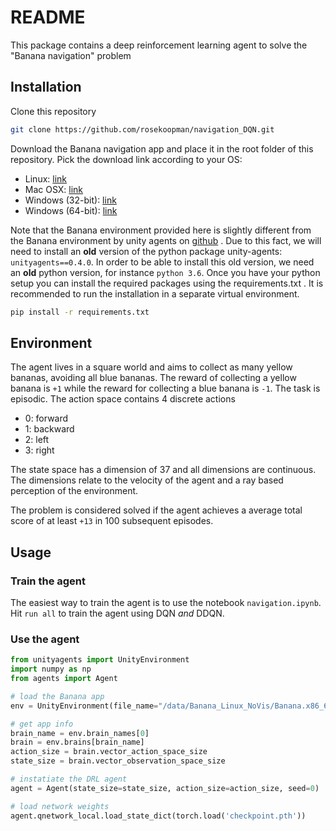 # README

This package contains a deep reinforcement learning agent to solve the "Banana navigation" problem

## Installation

Clone this repository
```bash
git clone https://github.com/rosekoopman/navigation_DQN.git
```

Download the Banana navigation app and place it in the root folder of this repository. Pick the download link according to your OS: 


- Linux: [link](https://s3-us-west-1.amazonaws.com/udacity-drlnd/P1/Banana/Banana_Linux.zip)
- Mac OSX: [link](https://s3-us-west-1.amazonaws.com/udacity-drlnd/P1/Banana/Banana.app.zip)
- Windows (32-bit): [link](https://s3-us-west-1.amazonaws.com/udacity-drlnd/P1/Banana/Banana_Windows_x86.zip)
- Windows (64-bit): [link](https://s3-us-west-1.amazonaws.com/udacity-drlnd/P1/Banana/Banana_Windows_x86_64.zip)

Note that the Banana environment provided here is slightly different from the Banana environment by unity agents on [github](https://github.com/Unity-Technologies/ml-agents/blob/master/docs/Learning-Environment-Examples.md#banana-collector) . Due to this fact, we will need to install an **old** version of the python package unity-agents: `unityagents==0.4.0`. In order to be able to install this old version, we need an **old** python version, for instance `python 3.6`. Once you have your python setup you can install the required packages using the requirements.txt . It is recommended to run the installation in a separate virtual environment.

```bash
pip install -r requirements.txt
```


## Environment

The agent lives in a square world and aims to collect as many yellow bananas, avoiding all blue bananas. The reward of collecting a yellow banana is `+1` while the reward for collecting a blue banana is `-1`. The task is episodic. The action space contains 4 discrete actions

- 0: forward
- 1: backward
- 2: left
- 3: right

The state space has a dimension of 37 and all dimensions are continuous. The dimensions relate to the velocity of the agent and a ray based perception of the environment.

The problem is considered solved if the agent achieves a average total score of at least `+13` in 100 subsequent episodes.

## Usage

### Train the agent

The easiest way to train the agent is to use the notebook `navigation.ipynb`. Hit `run all` to train the agent using DQN *and* DDQN. 


### Use the agent

```python
from unityagents import UnityEnvironment
import numpy as np
from agents import Agent

# load the Banana app
env = UnityEnvironment(file_name="/data/Banana_Linux_NoVis/Banana.x86_64")

# get app info
brain_name = env.brain_names[0]
brain = env.brains[brain_name]
action_size = brain.vector_action_space_size
state_size = brain.vector_observation_space_size

# instatiate the DRL agent
agent = Agent(state_size=state_size, action_size=action_size, seed=0) 

# load network weights
agent.qnetwork_local.load_state_dict(torch.load('checkpoint.pth'))
```

